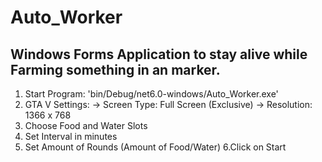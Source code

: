 # Auto_Worker
## Windows Forms Application to stay alive while Farming something in an marker.

1. Start Program: 'bin/Debug/net6.0-windows/Auto_Worker.exe'
2. GTA V Settings:
       -> Screen Type: Full Screen (Exclusive)
       -> Resolution: 1366 x 768
3. Choose Food and Water Slots
4. Set Interval in minutes
5. Set Amount of Rounds (Amount of Food/Water)
6.Click on Start
